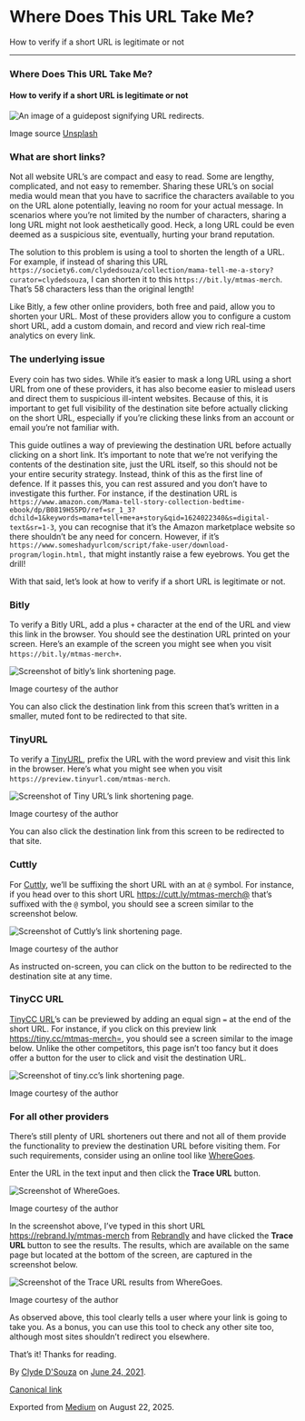 # Where Does This URL Take Me?

How to verify if a short URL is legitimate or not

***

### Where Does This URL Take Me?

#### How to verify if a short URL is legitimate or not

![An image of a  guidepost signifying URL redirects.](https://cdn-images-1.medium.com/max/2560/1*3oKK-vFa82Mr2BU3yhH74w.jpeg)

Image source [Unsplash](https://unsplash.com/photos/C7B-ExXpOIE)

### What are short links?

Not all website URL’s are compact and easy to read. Some are lengthy, complicated, and not easy to remember. Sharing these URL’s on social media would mean that you have to sacrifice the characters available to you on the URL alone potentially, leaving no room for your actual message. In scenarios where you’re not limited by the number of characters, sharing a long URL might not look aesthetically good. Heck, a long URL could be even deemed as a suspicious site, eventually, hurting your brand reputation.

The solution to this problem is using a tool to shorten the length of a URL. For example, if instead of sharing this URL `https://society6.com/clydedsouza/collection/mama-tell-me-a-story?curator=clydedsouza`, I can shorten it to this `https://bit.ly/mtmas-merch`. That’s 58 characters less than the original length!

Like Bitly, a few other online providers, both free and paid, allow you to shorten your URL. Most of these providers allow you to configure a custom short URL, add a custom domain, and record and view rich real-time analytics on every link.

### The underlying issue

Every coin has two sides. While it’s easier to mask a long URL using a short URL from one of these providers, it has also become easier to mislead users and direct them to suspicious ill-intent websites. Because of this, it is important to get full visibility of the destination site before actually clicking on the short URL, especially if you’re clicking these links from an account or email you’re not familiar with.

This guide outlines a way of previewing the destination URL before actually clicking on a short link. It’s important to note that we’re not verifying the contents of the destination site, just the URL itself, so this should not be your entire security strategy. Instead, think of this as the first line of defence. If it passes this, you can rest assured and you don’t have to investigate this further. For instance, if the destination URL is `https://www.amazon.com/Mama-tell-story-collection-bedtime-ebook/dp/B0819H55PD/ref=sr_1_3?dchild=1&keywords=mama+tell+me+a+story&qid=1624022340&s=digital-text&sr=1-3`, you can recognise that it’s the Amazon marketplace website so there shouldn’t be any need for concern. However, if it’s `https://www.someshadyurlcom/script/fake-user/download-program/login.html,` that might instantly raise a few eyebrows. You get the drill!

With that said, let’s look at how to verify if a short URL is legitimate or not.

### Bitly

To verify a Bitly URL, add a plus `+` character at the end of the URL and view this link in the browser. You should see the destination URL printed on your screen. Here’s an example of the screen you might see when you visit `https://bit.ly/mtmas-merch+`.

![Screenshot of bitly’s link shortening page.](https://cdn-images-1.medium.com/max/1200/1*x9OO8Wllc-s0fpt-ZRyb3g.png)

Image courtesy of the author

You can also click the destination link from this screen that’s written in a smaller, muted font to be redirected to that site.

### TinyURL

To verify a [TinyURL](https://tinyurl.com/app), prefix the URL with the word preview and visit this link in the browser. Here’s what you might see when you visit `https://preview.tinyurl.com/mtmas-merch`.

![Screenshot of Tiny URL’s link shortening page.](https://cdn-images-1.medium.com/max/800/1*VGkhzbHJpDi0Koo9R295Rw.png)

Image courtesy of the author

You can also click the destination link from this screen to be redirected to that site.

### Cuttly

For [Cuttly](https://www.cutt.ly/), we’ll be suffixing the short URL with an at `@` symbol. For instance, if you head over to this short URL <https://cutt.ly/mtmas-merch@> that’s suffixed with the `@` symbol, you should see a screen similar to the screenshot below.

![Screenshot of Cuttly’s link shortening page.](https://cdn-images-1.medium.com/max/1200/1*myWXdq8iTD1OTjdHQf0VxQ.png)

Image courtesy of the author

As instructed on-screen, you can click on the button to be redirected to the destination site at any time.

### TinyCC URL

[TinyCC URL](https://tiny.cc/)’s can be previewed by adding an equal sign `=` at the end of the short URL. For instance, if you click on this preview link <https://tiny.cc/mtmas-merch=>, you should see a screen similar to the image below. Unlike the other competitors, this page isn’t too fancy but it does offer a button for the user to click and visit the destination URL.

![Screenshot of tiny.cc’s link shortening page.](https://cdn-images-1.medium.com/max/800/1*mU8JObRjsQUtuCo2mMZHMw.png)

Image courtesy of the author

### For all other providers

There’s still plenty of URL shorteners out there and not all of them provide the functionality to preview the destination URL before visiting them. For such requirements, consider using an online tool like [WhereGoes](https://wheregoes.com/).

Enter the URL in the text input and then click the **Trace URL** button.

![Screenshot of WhereGoes.](https://cdn-images-1.medium.com/max/1200/1*leqDTt-gvOOoaSs9nTbmrQ.png)

Image courtesy of the author

In the screenshot above, I’ve typed in this short URL <https://rebrand.ly/mtmas-merch> from [Rebrandly](https://rebrandly.com/) and have clicked the **Trace URL** button to see the results. The results, which are available on the same page but located at the bottom of the screen, are captured in the screenshot below.

![Screenshot of the Trace URL results from WhereGoes.](https://cdn-images-1.medium.com/max/800/1*zzzCO2xBdL9H4UV1uyHu8g.png)

Image courtesy of the author

As observed above, this tool clearly tells a user where your link is going to take you. As a bonus, you can use this tool to check any other site too, although most sites shouldn’t redirect you elsewhere.

That’s it! Thanks for reading.

By [Clyde D'Souza](https://medium.com/@clydedz) on [June 24, 2021](https://medium.com/p/974873b675ed).

[Canonical link](https://medium.com/@clydedz/where-does-this-url-take-me-974873b675ed)

Exported from [Medium](https://medium.com) on August 22, 2025.
